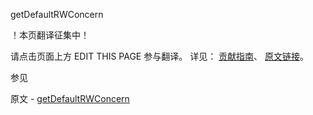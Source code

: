  getDefaultRWConcern

 ！本页翻译征集中！

请点击页面上方 EDIT THIS PAGE 参与翻译。
详见：
[贡献指南]( https://github.com/JinMuInfo/MongoDB-Manual-zh/blob/master/CONTRIBUTING.md )、
[原文链接](  https://docs.mongodb.com/manual/reference/command/getDefaultRWConcern/  )。

 参见

原文 - [getDefaultRWConcern]( https://docs.mongodb.com/manual/reference/command/getDefaultRWConcern/ )

